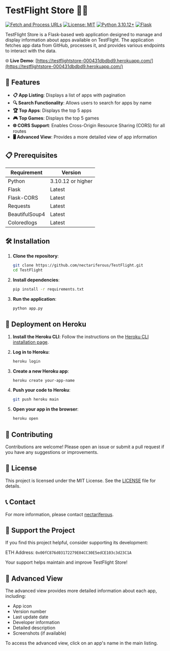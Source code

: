# TestFlight Store 📱🚀

[![Fetch and Process URLs](https://github.com/nectariferous/TestFlight/actions/workflows/fetch_urls.yml/badge.svg)](https://github.com/nectariferous/TestFlight/actions/workflows/fetch_urls.yml)
[![License: MIT](https://img.shields.io/badge/License-MIT-yellow.svg)](https://opensource.org/licenses/MIT)
[![Python 3.10.12+](https://img.shields.io/badge/python-3.10.12%2B-blue.svg)](https://www.python.org/downloads/)
[![Flask](https://img.shields.io/badge/Flask-2.0%2B-green.svg)](https://flask.palletsprojects.com/)

TestFlight Store is a Flask-based web application designed to manage and display information about apps available on TestFlight. The application fetches app data from GitHub, processes it, and provides various endpoints to interact with the data.

🌐 **Live Demo**: [https://testflightstore-000431dbdbd9.herokuapp.com/](https://testflightstore-000431dbdbd9.herokuapp.com/)

## 🚀 Features

- **📋 App Listing**: Displays a list of apps with pagination
- **🔍 Search Functionality**: Allows users to search for apps by name
- **🏆 Top Apps**: Displays the top 5 apps
- **🎮 Top Games**: Displays the top 5 games
- **🌐 CORS Support**: Enables Cross-Origin Resource Sharing (CORS) for all routes
- **🖥️ Advanced View**: Provides a more detailed view of app information

## 📋 Prerequisites

| Requirement | Version |
|-------------|---------|
| Python      | 3.10.12 or higher |
| Flask       | Latest |
| Flask-CORS  | Latest |
| Requests    | Latest |
| BeautifulSoup4 | Latest |
| Coloredlogs | Latest |

## 🛠️ Installation

1. **Clone the repository**:
   ```sh
   git clone https://github.com/nectariferous/TestFlight.git
   cd TestFlight
   ```

2. **Install dependencies**:
   ```sh
   pip install -r requirements.txt
   ```

3. **Run the application**:
   ```sh
   python app.py
   ```

## 🚀 Deployment on Heroku

1. **Install the Heroku CLI**: Follow the instructions on the [Heroku CLI installation page](https://devcenter.heroku.com/articles/heroku-cli).

2. **Log in to Heroku**:
   ```sh
   heroku login
   ```

3. **Create a new Heroku app**:
   ```sh
   heroku create your-app-name
   ```

4. **Push your code to Heroku**:
   ```sh
   git push heroku main
   ```

5. **Open your app in the browser**:
   ```sh
   heroku open
   ```

## 🤝 Contributing

Contributions are welcome! Please open an issue or submit a pull request if you have any suggestions or improvements.

## 📄 License

This project is licensed under the MIT License. See the [LICENSE](LICENSE) file for details.

## 📞 Contact

For more information, please contact [nectariferous](mailto:owner@likhon.xyz).

## 💖 Support the Project

If you find this project helpful, consider supporting its development:

ETH Address: `0x00fC876d03172279E04CC30E5edCE103c3d23C1A`

Your support helps maintain and improve TestFlight Store!

## 🔬 Advanced View

The advanced view provides more detailed information about each app, including:

- App icon
- Version number
- Last update date
- Developer information
- Detailed description
- Screenshots (if available)

To access the advanced view, click on an app's name in the main listing.
